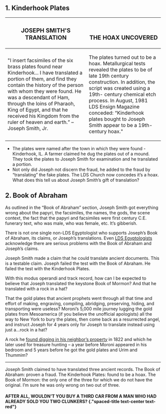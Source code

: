 <RedTitleBar
  title="Kinderhook Plates & Translator Claims"
  subtitle="Concerns & Questions"
/>

<QuoteWithReference
  quote="I insert fac-similes of the six brass plates found near Kinderhoook...I have translated a portion of them, and find they contain the history of the person with whom they were found. He was a descendant of Ham, through the loins of Pharaoh, King of Egypt, and that he received his Kingdom from the Ruler of heaven and earth."
  attribution="Joseph Smith, Jr."
  source="History of the Church, Vol. 5, Chapter 19, p.372"
  link="https://www.cesletter.org/kinderhook/1"
/>

<QuoteWithReference
  quote="Kinderhook Plates Brought to Joseph Smith Appear to be a Nineteenth-Century Hoax."
  source="August 1981 Ensign"
  link="https://www.cesletter.org/kinderhook/2"
/>

## 1. Kinderhook Plates

<IndentedQuote
  quote="Church historians continued to insist on the authenticity of the Kinderhook Plates until 1980 when an examination conducted by the Chicago Historical Society, possessor of one plate, proved it was a nineteenth-century creation."
  attribution="LDS Historian Richard Bushman"
  source="Rough Stone Rolling, p.490"
  link="https://www.cesletter.org/kinderhook/3"
/>

<ImageWithCaption
  title="FACSIMILES OF THE SIX DOUBLE-SIDED KINDERHOOK PLATES"
  src="/images/kinderhook-facsimile.jpg"
/>

<table class="no-striped">
  <thead>
    <tr class="border-0">
      <th valign="bottom" class="border-0 border-right">
        <h3 valign="bottom" class="spaced-title">JOSEPH SMITH'S TRANSLATION</h3>
      </th>
      <th valign="bottom" class="border-0">
        <h3 class="spaced-title">THE HOAX UNCOVERED</h3>
      </th>
    </tr>
  </thead>
  <tbody class="italicized">
    <tr>
      <td valign="middle" class="w-50 border-0 border-right p-5">
        <p class="text-italic">"I insert facsimiles of the six brass plates found near Kinderhook... I have translated a portion of them, and find they contain the history of the person with whom they were found. He was a descendant of Ham, through the loins of Pharaoh, King of Egypt, and that he received his Kingdom from the ruler of heaven and earth.” – Joseph Smith, Jr.</p>
      </td>
      <td valign="middle" class="w-50 border-0 p-5">
        <p class="text-italic">The plates turned out to be a hoax. Metallurgical tests revealed the plates to be of late 19th century construction. In addition, the script was created using a 19th- century chemical etch process. In August, 1981 LDS Ensign Magazine conceded: “Kinderhook plates bought to Joseph Smith appear to be a 19th-century hoax."</p>
      </td>
    </tr>
  </tbody>
</table>

* The plates were named after the town in which they were found - Kinderhook, IL. A farmer claimed he dug the plates out of a mound. They took the plates to Joseph Smith for examination and he translated a portion.
* Not only did Joseph not discern the fraud, he added to the fraud by “translating” the fake plates. The LDS Church now concedes it’s a hoax. What does this tell us about Joseph Smith’s gift of translation?

## 2. Book of Abraham

As outlined in the “Book of Abraham” section, Joseph Smith got everything wrong about the papyri, the facsimiles, the names, the gods, the scene context, the fact that the papyri and facsimiles were first century C.E. funerary text, who was male, who was female, etc. It’s gibberish.

There is not one single non-LDS Egyptologist who supports Joseph’s Book of Abraham, its claims, or Joseph’s translations. Even [LDS Egyptologists](https://www.cesletter.org/kinderhook/4) acknowledge there are serious problems with the Book of Abraham and Joseph’s claims.

Joseph Smith made a claim that he could translate ancient documents. This is a testable claim. Joseph failed the test with the Book of Abraham. He failed the test with the Kinderhook Plates.

With this modus operandi and track record, how can I be expected to believe that Joseph translated the keystone Book of Mormon? And that he translated with a rock in a hat?

That the gold plates that ancient prophets went through all that time and effort of making, engraving, compiling, abridging, preserving, hiding, and transporting were useless? Moroni’s 5,000 mile journey lugging the gold plates from Mesoamerica (if you believe the unofficial apologists) all the way to New York to bury the plates, then come back as a resurrected angel, and instruct Joseph for 4 years only for Joseph to translate instead using just a...rock in a hat?

A rock he [found digging in his neighbor’s property](https://www.cesletter.org/bom-translation) in 1822 and which he later used for treasure hunting – a year before Moroni appeared in his bedroom and 5 years before he got the gold plates and Urim and Thummim?

<hr class="divider" />

<ImageWithCaption src="/images/kinderhook-ancient-records.jpg" />

Joseph Smith claimed to have translated three ancient records. The Book of Abraham: proven a fraud. The Kinderhook Plates: found to be a hoax. The Book of Mormon: the only one of the three for which we do not have the original. I’m sure he was only wrong on two out of three.

#### AFTER ALL, WOULDN’T YOU BUY A THIRD CAR FROM A MAN WHO HAD ALREADY SOLD YOU TWO CLUNKERS? {."spaced-title text-center text-red"}